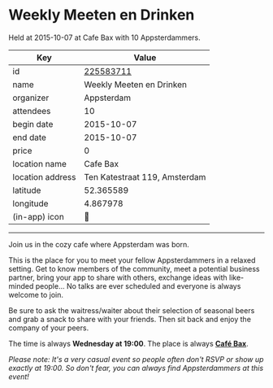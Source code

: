 # Weekly Meeten en Drinken
Held at 2015-10-07 at Cafe Bax with 10 Appsterdammers.
        
|Key|Value
|---|---|
|id|[225583711](https://www.meetup.com/appsterdam/events/225583711/)|
|name|Weekly Meeten en Drinken|
|organizer|Appsterdam|
|attendees|10|
|begin date|2015-10-07|
|end date|2015-10-07|
|price|0|
|location name|Cafe Bax|
|location address|Ten Katestraat 119, Amsterdam|
|latitude|52.365589|
|longitude|4.867978|
|(in-app) icon|🍺|

---

Join us in the cozy cafe where Appsterdam was born.

This is the place for you to meet your fellow Appsterdammers in a relaxed setting. Get to know members of the community, meet a potential business partner, bring your app to share with others, exchange ideas with like-minded people... No talks are ever scheduled and everyone is always welcome to join.

Be sure to ask the waitress/waiter about their selection of seasonal beers and grab a snack to share with your friends. Then sit back and enjoy the company of your peers.

The time is always **Wednesday at 19:00**. The place is always **[Café Bax](http://www.cafebax.nl/)**.

*Please note: It's a very casual event so people often don't RSVP or show up exactly at 19:00. So don't fear, you can *always* find Appsterdammers at this event!*


